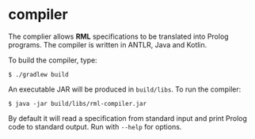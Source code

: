 # compiler

The complier allows **RML** specifications to be translated into Prolog programs.
The compiler is written in ANTLR, Java and Kotlin.

To build the compiler, type:

    $ ./gradlew build

An executable JAR will be produced in `build/libs`.
To run the compiler:

    $ java -jar build/libs/rml-compiler.jar

By default it will read a specification from standard input and print Prolog code to standard output.
Run with `--help` for options.
